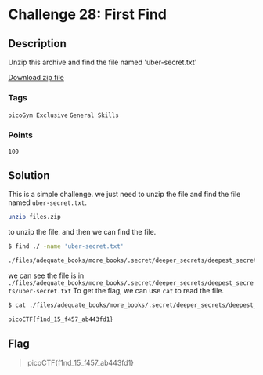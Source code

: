 # Challenge 28: First Find

## Description

Unzip this archive and find the file named 'uber-secret.txt'

[Download zip file](https://artifacts.picoctf.net/c/551/files.zip)

### Tags

`picoGym Exclusive` `General Skills`

### Points

`100`

## Solution

This is a simple challenge. we just need to unzip the file and find the file named `uber-secret.txt`.

```bash
unzip files.zip
```

to unzip the file. and then we can find the file.

```bash
$ find ./ -name 'uber-secret.txt'

./files/adequate_books/more_books/.secret/deeper_secrets/deepest_secrets/uber-secret.txt
```

we can see the file is in `./files/adequate_books/more_books/.secret/deeper_secrets/deepest_secrets/uber-secret.txt`
To get the flag, we can use `cat` to read the file.

```bash
$ cat ./files/adequate_books/more_books/.secret/deeper_secrets/deepest_secrets/uber-secret.txt

picoCTF{f1nd_15_f457_ab443fd1}
```

## Flag

> picoCTF{f1nd_15_f457_ab443fd1}
